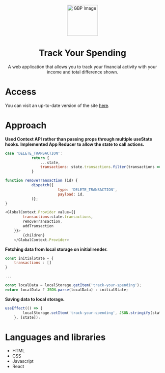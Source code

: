 <p align="center"><img width="100" src="https://spng.subpng.com/20180205/lte/kisspng-pound-sign-pound-sterling-icon-libra-png-image-5a77fa2146a754.5235916015178122572894.jpg" alt="GBP Image"></p>
<h1 align="center">Track Your Spending</h1>
<p align="center">A web application that allows you to track your financial activity with your income and total difference shown.</p>

# Access
You can visit an up-to-date version of the site <a href="https://simplyfinance.netlify.app/">here</a>.

# Approach
**Used Context API rather than passing props through multiple useState hooks. Implemented App Reducer to allow the state to call actions.**

```react.js
case 'DELETE_TRANSACTION':
            return {
                ...state,
                transactions: state.transactions.filter(transactions => transactions.id !== action.payload)
            }
```
```react.js
function removeTransaction (id) {
            dispatch({
                        type: 'DELETE_TRANSACTION',
                        payload: id,
            )};
}
```

```react.js
<GlobalContext.Provider value={{
        transactions:state.transactions,
        removeTransaction,
        addTransaction
    }}>
        {children}
    </GlobalContext.Provider>
```
**Fetching data from local storage on initial render.**
```react.js
const initialState = {
    transactions : []
}

...

const localData = localStorage.getItem('track-your-spending');
return localData ? JSON.parse(localData) : initialState;
```
**Saving data to local storage.**
```react.js
useEffect(() => {
        localStorage.setItem('track-your-spending', JSON.stringify(state));
    }, [state]);
```
# Languages and libraries
- HTML
- CSS
- Javascript
- React
